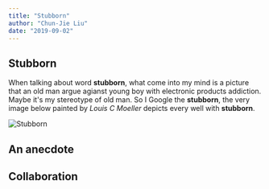 ```yaml
---
title: "Stubborn"
author: "Chun-Jie Liu"
date: "2019-09-02"
---
```


## Stubborn

When talking about word **stubborn**, what come into my mind is a picture that an old man argue agianst young boy with electronic products addiction. Maybe it's my stereotype of old man. So I Google the **stubborn**, the very image below painted by _Louis C Moeller_ depicts every well with **stubborn**.

![Stubborn](../../../img/misc-imgs/Stubborn-Louis-C-Moeller-oil-painting.jpg)

## An anecdote



## Collaboration
